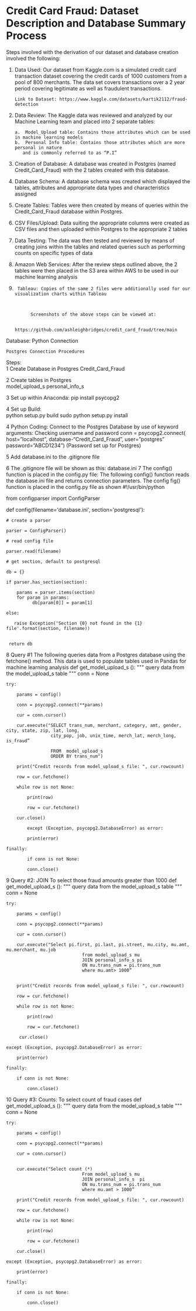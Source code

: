 # Credit Card Fraud: Dataset Description and Database Summary Process

Steps involved with the derivation of our dataset and database creation involved the following: 

1.	Data Used: Our dataset from Kaggle.com  is a simulated credit card transaction dataset covering the credit cards of 1000 customers from a pool of 800 merchants. The data set covers transactions over a 2 year period covering legitimate as well as fraudulent transactions.

        Link to Dataset: https://www.kaggle.com/datasets/kartik2112/fraud-detection

2.	Data Review: The Kaggle data was reviewed and analyzed by our Machine Learning team and placed into 2 separate tables: 

        a.	Model_Upload table: Contains those attributes which can be used in machine learning models
        b.	Personal Info table: Contains those attributes which are more personal in nature
           and is commonly referred to as “P.I”

3.	Creation of Database: A database was created in Postgres (named Credit_Card_Fraud) with the 2 tables created with this database. 
 
4.	Database Schema: A database schema was created which displayed the tables, attributes and appropriate data types and characteristics assigned

5.	Create Tables: Tables were then created by means of queries within the Credit_Card_Fraud database within Postgres. 
6.	CSV Files/Upload: Data suiting the appropriate columns were created as CSV files and then uploaded within Postgres to the appropriate 2 tables
7.	Data Testing: The data was then tested and reviewed by means of creating  joins within the tables and related queries such as performing counts on specific             types of data
8.	Amazon Web Services: After the review steps outlined above, the 2 tables were then placed in the S3 area within AWS to be used in our machine learning analysis
9.      Tableau: Copies of the same 2 files were additionally used for our visualization charts within Tableau



             Screenshots of the above steps can be viewed at: 

             https://github.com/ashleighbridges/credit_card_fraud/tree/main



Database: Python Connection

	Postgres Connection Procedures	
Steps: 		
1	Create Database in Postgres	Credit_Card_Fraud
		
2	Create tables in Postgres	
		model_upload_s
		personal_info_s
		
3	Set up within Anaconda: 	pip install psycopg2
		
4	Set up Build: 	
		python setup.py build
		sudo python setup.py install
		
4	Python Coding: 	Connect to the Postgres Database by use of keyword arguments: Checking username and password
		conn = psycopg2.connect(
host=”localhost”,
database-“Credit_Card_Fraud”,
user=”postgres”
password=”ABCD1234”)    (Password set up for Postgres)

		
5	 Add database.ini to the .gitignore file
	
6	The .gitignore file will be shown as this:	database.ini
7	The config() function is placed in the config.py file:	The following config() function reads the database.ini file and returns connection parameters. The config fig() function is placed in the config.py file as shown
		#!/usr/bin/python

from configparser import ConfigParser

def config(filename='database.ini', section='postgresql'):

    # create a parser
    
    parser = ConfigParser()
    
    # read config file
    
    parser.read(filename)
    
    # get section, default to postgresql
    
    db = {}
    
    if parser.has_section(section):
    
        params = parser.items(section)
        for param in params:
              db[param[0]] = param[1]
       
    else:
    
       raise Exception('Section {0} not found in the {1} file'.format(section, filename))
          

     return db


8	Query #1	The following queries data from a Postgres database using the fetchone() method. This data is used to populate tables used in Pandas for             machine learning analysis
		def get_model_upload_s ():
    """ query data from the model_upload_s  table """
        conn = None
   
    try:
    
        params = config()
        
        conn = psycopg2.connect(**params)
        
        cur = conn.cursor()
        
        cur.execute("SELECT trans_num, merchant, category, amt, gender, city, state, zip, lat, long, 
                     city_pop, job, unix_time, merch_lat, merch_long, is_fraud”

                     FROM  model_upload_s  
                     ORDER BY trans_num")

        print("Credit records from model_upload_s file: ", cur.rowcount)
        
        row = cur.fetchone()
        
        while row is not None:
        
            print(row)
            
            row = cur.fetchone()
            
        cur.close()
        
            except (Exception, psycopg2.DatabaseError) as error:
    
            print(error)
        
    finally:
    
            if conn is not None:
        
            conn.close()




9	Query #2: JOIN	To select those fraud amounts greater than 1000
		def get_model_upload_s ():
    """ query data from the model_upload_s  table """
        conn = None
   
    try:
    
        params = config()
        
        conn = psycopg2.connect(**params)
        
        cur = conn.cursor()
        
        cur.execute("Select pi.first, pi.last, pi.street, mu.city, mu.amt, mu.merchant, mu.job
                                 from model_upload_s mu
                                 JOIN personal_info_s pi
                                 ON mu.trans_num = pi.trans_num
                                 where mu.amt> 1000”


        print("Credit records from model_upload_s file: ", cur.rowcount)
        
        row = cur.fetchone()
        
        while row is not None:
        
            print(row)
            
            row = cur.fetchone()
            
         cur.close()
        
    except (Exception, psycopg2.DatabaseError) as error:
    
        print(error)
        
    finally:
    
        if conn is not None:
        
            conn.close()


10	Query #3: Counts: To select count of fraud cases
		def get_model_upload_s ():
    """ query data from the model_upload_s  table """
        conn = None
   
    try:
    
        params = config()
        
        conn = psycopg2.connect(**params)
        
        cur = conn.cursor()

        
        cur.execute("Select count (*)
                                 From model_upload_s mu
                                 JOIN personal_info_s  pi
                                 ON mu.trans_num = pi.trans_num
                                 where mu.amt > 1000”

        print("Credit records from model_upload_s file: ", cur.rowcount)
        
        row = cur.fetchone()
        
        while row is not None:
        
            print(row)
            
            row = cur.fetchone()
            
        cur.close()
        
    except (Exception, psycopg2.DatabaseError) as error:
    
        print(error)
        
    finally:
    
        if conn is not None:
        
            conn.close()


		














